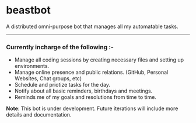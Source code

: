# beastbot
A distributed omni-purpose bot that manages all my automatable tasks.

------

### Currently incharge of the following :-
- Manage all coding sessions by creating necessary files and setting up environments.
- Manage online presence and public relations. (GitHub, Personal Websites, Chat groups, etc)
- Schedule and priotize tasks for the day.
- Notify about all basic reminders, birthdays and meetings.
- Reminds me of my goals and resolutions from time to time.

**Note**: This bot is under development. Future iterations will include more details and documentation.
